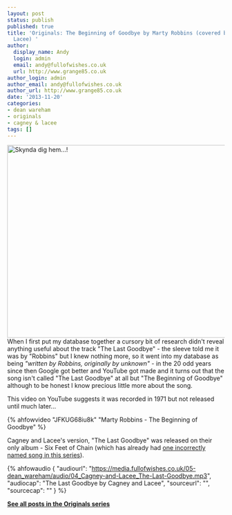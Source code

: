 ```yaml
---
layout: post
status: publish
published: true
title: 'Originals: The Beginning of Goodbye by Marty Robbins (covered by Cagney and
  Lacee) '
author:
  display_name: Andy
  login: admin
  email: andy@fullofwishes.co.uk
  url: http://www.grange85.co.uk
author_login: admin
author_email: andy@fullofwishes.co.uk
author_url: http://www.grange85.co.uk
date: '2013-11-20'
categories:
- dean wareham
- originals
- cagney & lacee
tags: []
---
```

<p><a href="http://www.flickr.com/photos/dinohyus/6315754129/" title="Skynda dig hem...! by Dinohyus, on Flickr"><img class="aligncenter" src="https://farm7.staticflickr.com/6110/6315754129_5d5f757565_z.jpg" width="640" height="446" alt="Skynda dig hem...!"></a><br />
When I first put my database together a cursory bit of research didn't reveal anything useful about the track "The Last Goodbye" - the sleeve told me it was by "Robbins" but I knew nothing more, so it went into my database as being <em>"written by Robbins, originally by unknown"</em> - in the 20 odd years since then Google got better and YouTube got made and it turns out that the song isn't called "The Last Goodbye" at all but "The Beginning of Goodbye" although to be honest I know precious little more about the song.</p>
<p>This video on YouTube suggests it was recorded in 1971 but not released until much later...</p>
{% ahfowvideo "JFKUG68iu8k" "Marty Robbins - The Beginning of Goodbye" %}
<p>Cagney and Lacee's version, "The Last Goodbye" was released on their only album - Six Feet of Chain (which has already had <a href="/2013/02/27/originals-yours-tonight-by-martin-rev-covered-by-cagney-and-lacee/" title="Originals: Yours Tonight by Martin Rev (covered by Cagney and Lacee)">one incorrectly named song in this series</a>).</p>

 {% ahfowaudio {
  "audiourl": "https://media.fullofwishes.co.uk/05-dean_wareham/audio/04_Cagney-and-Lacee_The-Last-Goodbye.mp3",
  "audiocap": "The Last Goodbye by Cagney and Lacee",
  "sourceurl": "",
  "sourcecap": ""
  } %}

<p><strong><a href="/category/originals/" title="List: Originals">See all posts in the Originals series</a></strong></p>

